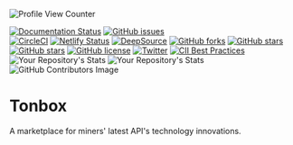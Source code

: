 ![Profile View Counter](https://komarev.com/ghpvc/?username=KOSASIH)

[![Documentation Status](https://readthedocs.org/projects/tonbox/badge/?version=latest)](https://tonbox.readthedocs.io/en/latest/?badge=latest)
[![GitHub issues](https://img.shields.io/github/issues/KOSASIH/Tonbox)](https://github.com/KOSASIH/Tonbox/issues)     
[![CircleCI](https://circleci.com/gh/KOSASIH/Tonbox/tree/main.svg?style=svg)](https://circleci.com/gh/KOSASIH/Tonbox/tree/main)
[![Netlify Status](https://api.netlify.com/api/v1/badges/83b3fcb8-3930-4a7f-95b7-971200f4a517/deploy-status)](https://app.netlify.com/sites/tonbox/deploys)
[![DeepSource](https://deepsource.io/gh/KOSASIH/Tonbox.svg/?label=active+issues&show_trend=true&token=fSbixPXZSR_-zeGGbRjMxzbT)](https://deepsource.io/gh/KOSASIH/Tonbox/?ref=repository-badge)
[![GitHub forks](https://img.shields.io/github/forks/KOSASIH/Tonbox)](https://github.com/KOSASIH/Tonbox/network)
[![GitHub stars](https://img.shields.io/github/stars/KOSASIH/Tonbox)](https://github.com/KOSASIH/Tonbox/stargazers)
[![GitHub stars](https://img.shields.io/github/stars/KOSASIH/Tonbox)](https://github.com/KOSASIH/Tonbox/stargazers)
[![GitHub license](https://img.shields.io/github/license/KOSASIH/Tonbox)](https://github.com/KOSASIH/Tonbox/blob/main/LICENSE)
[![Twitter](https://img.shields.io/twitter/url?style=social&url=https%3A%2F%2Ftwitter.com%2FKosasihg88G)](https://twitter.com/intent/tweet?text=Wow:&url=https%3A%2F%2Fgithub.com%2FKOSASIH%2FTonbox)
[![CII Best Practices](https://bestpractices.coreinfrastructure.org/projects/5485/badge)](https://bestpractices.coreinfrastructure.org/projects/5485)
![Your Repository's Stats](https://github-readme-stats.vercel.app/api?username=KOSASIH&show_icons=true)
![Your Repository's Stats](https://github-readme-stats.vercel.app/api/top-langs/?username=KOSASIH&theme=blue-green)
![GitHub Contributors Image](https://contrib.rocks/image?repo=KOSASIH/Tonbox)

# Tonbox
A marketplace for miners' latest API's technology innovations.
